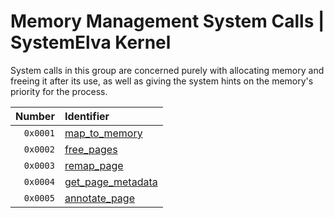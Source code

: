 # Memory Management System Calls | SystemElva Kernel

System calls in this group are concerned purely with allocating memory
and freeing it  after its use, as well as giving the  system hints on
the memory's priority for the process.

|  Number    |  Identifier                                           |
| ---------: | :---------------------------------------------------- |
|  `0x0001`  |  [map_to_memory](./0001_alloc_pages.md)               |
|  `0x0002`  |  [free_pages](./0002_free_pages.md)                   |
|  `0x0003`  |  [remap_page](./0003_remap_pages.md)                  |
|  `0x0004`  |  [get_page_metadata](./0004_get_page_metadata.md)     |
|  `0x0005`  |  [annotate_page](./0005_annotate_page.md)             |
